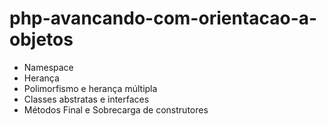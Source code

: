 # php-avancando-com-orientacao-a-objetos

- Namespace
- Herança
- Polimorfismo e herança múltipla
- Classes abstratas e interfaces
- Métodos Final e Sobrecarga de construtores
